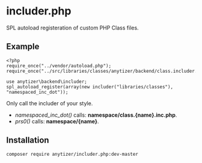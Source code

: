 # includer.php

SPL autoload registeration of custom PHP Class files.


## Example

	<?php
	require_once("../vendor/autoload.php");
	require_once("../src/libraries/classes/anytizer/backend/class.includer.inc.php");
	
	use anytizer\backend\includer;
	spl_autoload_register(array(new includer("libraries/classes"), "namespaced_inc_dot"));


Only call the includer of your style.

 * *namespaced_inc_dot()* calls: __namespace/class.{name}.inc.php__.
 * *prs0()* calls: __namespace/{name}__.


## Installation

    composer require anytizer/includer.php:dev-master
